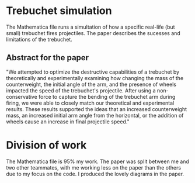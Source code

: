 # Trebuchet simulation

The Mathematica file runs a simultation of how a specific real-life (but small) trebuchet fires projectiles. The paper describes the sucesses and limitations of the trebuchet.

## Abstract for the paper

"We attempted to optimize the destructive capabilities of a trebuchet by theoretically and experimentally examining how changing the mass of the counterweight, the initial angle of the arm, and the presence of wheels impacted the speed of the trebuchet's projectile. After using a non-conservative force to capture the bending of the trebuchet arm during firing, we were able to closely match our theoretical and experimental results. These results supported the ideas that an increased counterweight mass, an increased initial arm angle from the horizontal, or the addition of wheels cause an increase in final projectile speed."

# Division of work

The Mathematica file is 95% my work. The paper was split between me and two other teammates, with me working less on the paper than the others due to my focus on the code. I produced the lovely diagrams in the paper.
